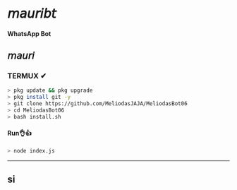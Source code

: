

# 𝘮𝘢𝘶𝘳𝘪𝘣𝘵

#### WhatsApp Bot

## 𝘮𝘢𝘶𝘳𝘪


### TERMUX ✔
```bash
> pkg update && pkg upgrade
> pkg install git -y
> git clone https://github.com/MeliodasJAJA/MeliodasBot06
> cd MeliodasBot06
> bash install.sh 
```
#### Run👌👍
```bash
> node index.js
```

---------
## si
